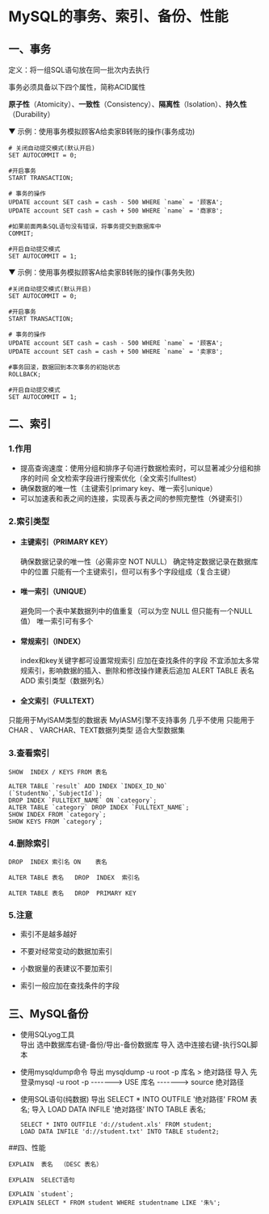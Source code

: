 # MySQL的事务、索引、备份、性能

## 一、事务

定义：将一组SQL语句放在同一批次内去执行

事务必须具备以下四个属性，简称ACID属性

**原子性**（Atomicity）、**一致性**（Consistency）、**隔离性**（Isolation）、**持久性**（Durability）



▼ 示例：使用事务模拟顾客A给卖家B转账的操作(事务成功) 

```mysql
# 关闭自动提交模式(默认开启)
SET AUTOCOMMIT = 0;

#开启事务
START TRANSACTION;

# 事务的操作
UPDATE account SET cash = cash - 500 WHERE `name` = '顾客A';
UPDATE account SET cash = cash + 500 WHERE `name` = '商家B';

#如果前面两条SQL语句没有错误，将事务提交到数据库中
COMMIT;

#开启自动提交模式
SET AUTOCOMMIT = 1;
```

▼ 示例：使用事务模拟顾客A给卖家B转账的操作(事务失败) 

```mysql
#关闭自动提交模式(默认开启)
SET AUTOCOMMIT = 0;

#开启事务
START TRANSACTION;

# 事务的操作 
UPDATE account SET cash = cash - 500 WHERE `name` = '顾客A';
UPDATE account SET cash = cash + 500 WHERE `name` = '卖家B';

#事务回滚，数据回到本次事务的初始状态 
ROLLBACK;

#开启自动提交模式	
SET AUTOCOMMIT = 1;
```



## 二、索引

### 1.作用
* 提高查询速度：使用分组和排序子句进行数据检索时，可以显著减少分组和排序的时间 全文检索字段进行搜索优化（全文索引fulltest）
* 确保数据的唯一性（主键索引primary key、唯一索引unique）
* 可以加速表和表之间的连接，实现表与表之间的参照完整性（外键索引）

### 2.索引类型

* #### 主键索引（PRIMARY KEY）
  确保数据记录的唯一性（必需非空 NOT NULL）
  确定特定数据记录在数据库中的位置
  只能有一个主键索引，但可以有多个字段组成（复合主键）

  

* #### 唯一索引（UNIQUE）

  避免同一个表中某数据列中的值重复（可以为空 NULL 但只能有一个NULL值）
  唯一索引可有多个

  

* #### 常规索引（INDEX）
  index和key关键字都可设置常规索引
  应加在查找条件的字段
  不宜添加太多常规索引，影响数据的插入、删除和修改操作建表后追加
  ALERT TABLE 表名 ADD  索引类型（数据列名）

  

* #### 全文索引（FULLTEXT）
只能用于MyISAM类型的数据表 MyIASM引擎不支持事务 几乎不使用
只能用于 CHAR 、 VARCHAR、TEXT数据列类型
适合大型数据集



### 3.查看索引

```mysql
SHOW  INDEX / KEYS FROM 表名
```

```mysql
ALTER TABLE `result` ADD INDEX `INDEX_ID_NO` (`StudentNo`,`SubjectId`);
DROP INDEX `FULLTEXT_NAME` ON `category`;
ALTER TABLE `category` DROP INDEX `FULLTEXT_NAME`;
SHOW INDEX FROM `category`;
SHOW KEYS FROM `category`;
```



### 4.删除索引

```mysql
DROP  INDEX 索引名 ON    表名

ALTER TABLE 表名   DROP  INDEX  索引名

ALTER TABLE 表名   DROP  PRIMARY KEY
```

### 5.注意

* 索引不是越多越好

* 不要对经常变动的数据加索引

* 小数据量的表建议不要加索引

* 索引一般应加在查找条件的字段



## 三、MySQL备份

* 使用SQLyog工具  
	导出 选中数据库右键-备份/导出-备份数据库
	导入 选中连接右键-执行SQL脚本

* 使用mysqldump命令 
	导出  mysqldump -u root -p 库名 > 绝对路径 
	导入  先登录mysql -u root -p  ------->  USE 库名  ------->  source 绝对路径

* 使用SQL语句(纯数据)
	导出  SELECT * INTO OUTFILE '绝对路径' FROM 表名;
	导入  LOAD DATA INFILE '绝对路径' INTO TABLE 表名;

	```mysql
	SELECT * INTO OUTFILE 'd://student.xls' FROM student;
	LOAD DATA INFILE 'd://student.txt' INTO TABLE student2;
	```
	
	



##四、性能
```mysql
EXPLAIN  表名  （DESC 表名）

EXPLAIN  SELECT语句

EXPLAIN `student`;
EXPLAIN SELECT * FROM student WHERE studentname LIKE '朱%';
```







